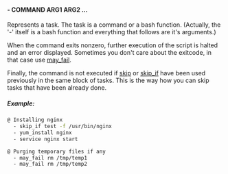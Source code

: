 #### - COMMAND ARG1 ARG2 ...

Represents a task. The task is a command or a bash function. (Actually, the '-' itself is a bash function and everything that follows are it's arguments.)

When the command exits nonzero, further execution of the script is halted and an error displayed. Sometimes you don't care about the exitcode, in that 
case use [may_fail](may_fail.md).

Finally, the command is not executed if [skip](skip.md) or [skip_if](skip_if.md) have been used previously in the same block of tasks. This is the way
how you can skip tasks that have been already done.

##### Example:

```bash
@ Installing nginx
  - skip_if test -f /usr/bin/nginx
  - yum_install nginx
  - service nginx start

@ Purging temporary files if any
  - may_fail rm /tmp/temp1
  - may_fail rm /tmp/temp2
```
